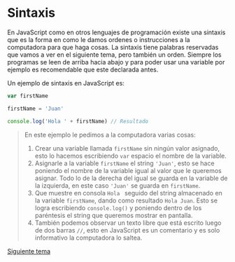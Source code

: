 # Sintaxis

En JavaScript como en otros lenguajes de programación existe una sintaxis que es la forma en como le damos ordenes o instrucciones a la computadora para que haga cosas. La sintaxis tiene palabras reservadas que vamos a ver en el siguiente tema, pero también un orden. Siempre los programas se leen de arriba hacia abajo y para poder usar una variable por ejemplo es recomendable que este declarada antes.

Un ejemplo de sintaxis en JavaScript es:

```js
var firstName

firstName = 'Juan'

console.log('Hola ' + firstName) // Resultado
```

> En este ejemplo le pedimos a la computadora varias cosas:
> 1. Crear una variable llamada `firstName` sin ningún valor asignado, esto lo hacemos escribiendo `var` espacio el nombre de la variable.
> 2. Asignarle a la variable `firstName` el string `'Juan'`, esto se hace poniendo el nombre de la variable igual al valor que le queremos asignar. Todo lo de la derecha del igual se guarda en la variable de la izquierda, en este caso `'Juan'` se guarda en `firstName`.
> 3. Que muestre en consola `Hola ` seguido del string almacenado en la variable `firstName`, dando como resultado `Hola Juan`. Esto se logra escribiendo `console.log()` y poniendo dentro de los paréntesis el string que queremos mostrar en pantalla.
> 4. También podemos observar un texto libre que está escrito luego de dos barras `//`, esto en JavaScript es un comentario y es solo informativo la computadora lo saltea.

[Siguiente tema](01_02_palabras_reservadas.md)